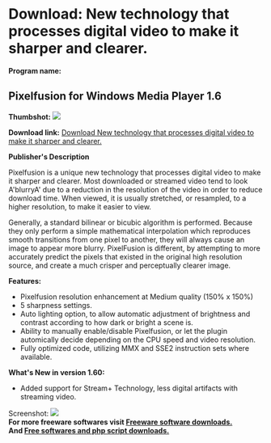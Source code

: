 # Download: New technology that processes digital video to make it sharper and clearer.

**Program name:**

## Pixelfusion for Windows Media Player 1.6

  
**Thumbshot:** ![](http://www.freewarefiles.com/screenshot/pixelfusionplugin_md.gif)   
  
**Download link:** [Download New technology that processes digital video to make it sharper and clearer.](http://freesoftwares.boysofts.com/Pixelfusion-For-Windows-Media-Player_program_18522.html)  
  


**Publisher's Description**  
  


Pixelfusion is a unique new technology that processes digital video to make it sharper and clearer. Most downloaded or streamed video tend to look A'blurryA' due to a reduction in the resolution of the video in order to reduce download time. When viewed, it is usually stretched, or resampled, to a higher resolution, to make it easier to view. 

Generally, a standard bilinear or bicubic algorithm is performed. Because they only perform a simple mathematical interpolation which reproduces smooth transitions from one pixel to another, they will always cause an image to appear more blurry. PixelFusion is different, by attempting to more accurately predict the pixels that existed in the original high resolution source, and create a much crisper and perceptually clearer image.

**Features:**

  * Pixelfusion resolution enhancement at Medium quality (150% x 150%) 
  * 5 sharpness settings. 
  * Auto lighting option, to allow automatic adjustment of brightness and contrast according to how dark or bright a scene is. 
  * Ability to manually enable/disable Pixelfusion, or let the plugin automically decide depending on the CPU speed and video resolution. 
  * Fully optimized code, utilizing MMX and SSE2 instruction sets where available. 

**What's New in version 1.60:**

  * Added support for Stream+ Technology, less digital artifacts with streaming video. 

  
  
Screenshot: ![](http://www.freewarefiles.com/screenshot/pixelfusionplugin.gif)   
**For more freeware softwares visit [Freeware software downloads.](http://freesoftwares.boysofts.com/)**   
**And [Free softwares and php script downloads.](http://www.boysofts.com/)**
